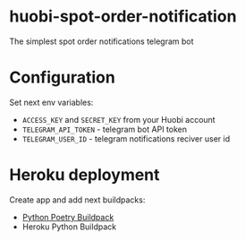 # huobi-spot-order-notification
The simplest spot order notifications telegram bot

# Configuration
Set next env variables:
- `ACCESS_KEY` and `SECRET_KEY` from your Huobi account
- `TELEGRAM_API_TOKEN` - telegram bot API token
- `TELEGRAM_USER_ID` - telegram notifications reciver user id

# Heroku deployment
Create app and add next buildpacks:
- [Python Poetry Buildpack](https://github.com/moneymeets/python-poetry-buildpack)
- Heroku Python Buildpack